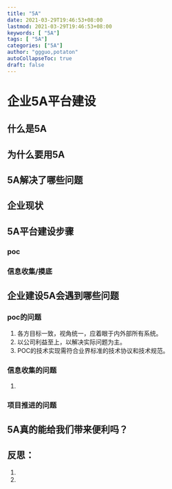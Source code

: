 ```yaml
---
title: "5A"
date: 2021-03-29T19:46:53+08:00
lastmod: 2021-03-29T19:46:53+08:00
keywords: [ "5A"]
tags: [ "5A"]
categories: ["5A"]
author: "ggguo,potaton"
autoCollapseToc: true
draft: false
---
```


<!--more-->



# 企业5A平台建设



## 什么是5A

## 为什么要用5A

## 5A解决了哪些问题

## 企业现状

## 5A平台建设步骤

### poc

### 信息收集/摸底

## 

## 企业建设5A会遇到哪些问题

### poc的问题

1. 各方目标一致，视角统一，应着眼于内外部所有系统。
2. 以公司利益至上，以解决实际问题为主。
3. POC的技术实现需符合业界标准的技术协议和技术规范。

### 信息收集的问题

1. 

### 项目推进的问题



## 5A真的能给我们带来便利吗？

## 反思：

1. 
2. 













